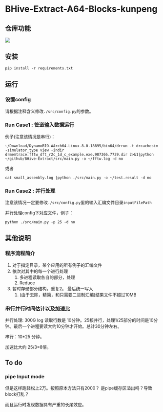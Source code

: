 # BHive-Extract-A64-Blocks-kunpeng

## 仓库功能

![](https://shaojiemike.oss-cn-hangzhou.aliyuncs.com/img/20220712145409.png)


## 安装
```
pip install -r requirements.txt
```

## 运行
### 设置config

请根据注释含义修改`./src/config.py`的参数。

### Run Case1 : 管道输入数据运行
例子(注意该情况是串行)：
```
~/Download/DynamoRIO-AArch64-Linux-8.0.18895/bin64/drrun -t drcachesim -simulator_type view -indir drmemtrace.fftw_dft_r2c_1d_c_example.exe.987366.7729.dir 2>&1|python ~/github/BHive-Extract/src/main.py -o ~/fftw.log -d no
```
或者
```
cat small_assembly.log |python ./src/main.py -o ~/test.result -d no
```

### Run Case2 : 并行处理
注意该情况一定要修改`./src/config.py`里的输入汇编文件目录`inputFilePath`

并行处理config下对应文件，例子：
```
python ./src/main.py -p 25 -d no
```
## 其他说明
### 程序流程简介

1. 对于指定目录，某个应用的所有例子的汇编文件
2. 依次对其中的每一个进行处理
    1. 多进程读取各自的部分，处理
    2. Reduce
3. 暂时存储部分结构，重复2。 最后统一写入
    1. (由于去除，精简，和只需要二进制汇编)结果文件不超过10MB
### 串行并行时间估计以及加速比

并行处理: 300G log 读取行数是 10分钟。25核并行，处理1/25部分的时间是10分钟。最后一个进程要读大约10分钟才开始。总计30分钟左右。

串行：10*25 分钟。

加速比大约 25/3=8倍。

## To do

### pipe Input mode 

但是这样跑轻松上2万。按照原本方法只有2000？ 是pipe缓存区溢出吗？导致block打乱？

而且运行时发现数据具有严重的长尾效应。
